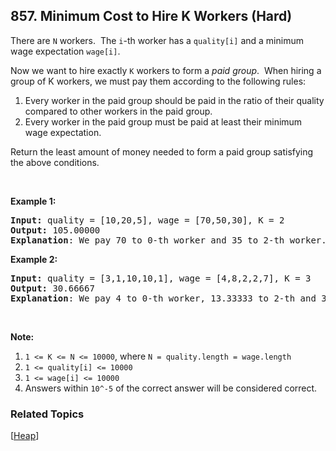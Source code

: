 <!--|This file generated by command(leetcode description); DO NOT EDIT.    |-->
<!--+----------------------------------------------------------------------+-->
<!--|@author    Openset <openset.wang@gmail.com>                           |-->
<!--|@link      https://github.com/openset                                 |-->
<!--|@home      https://github.com/openset/leetcode                        |-->
<!--+----------------------------------------------------------------------+-->

## 857. Minimum Cost to Hire K Workers (Hard)

<p>There are <code>N</code> workers.&nbsp; The <code>i</code>-th worker has a <code>quality[i]</code> and a minimum wage expectation <code>wage[i]</code>.</p>

<p>Now we want to hire exactly <code>K</code>&nbsp;workers to form a <em>paid group</em>.&nbsp; When hiring a group of K workers, we must pay them according to the following rules:</p>

<ol>
	<li>Every worker in the paid group should be paid in the ratio of their quality compared to other workers in the paid group.</li>
	<li>Every worker in the paid group must be paid at least their minimum wage expectation.</li>
</ol>

<p>Return the least amount of money needed to form a paid group satisfying the above conditions.</p>

<p>&nbsp;</p>

<ol>
</ol>

<div>
<p><strong>Example 1:</strong></p>

<pre>
<strong>Input: </strong>quality = <span id="example-input-1-1">[10,20,5]</span>, wage = <span id="example-input-1-2">[70,50,30]</span>, K = <span id="example-input-1-3">2</span>
<strong>Output: </strong><span id="example-output-1">105.00000
<strong>Explanation</strong>: </span><span>We pay 70 to 0-th worker and 35 to 2-th worker.</span>
</pre>

<div>
<p><strong>Example 2:</strong></p>

<pre>
<strong>Input: </strong>quality = <span id="example-input-2-1">[3,1,10,10,1]</span>, wage = <span id="example-input-2-2">[4,8,2,2,7]</span>, K = <span id="example-input-2-3">3</span>
<strong>Output: </strong><span id="example-output-2">30.66667
<strong>Explanation</strong>: </span><span>We pay 4 to 0-th worker, 13.33333 to 2-th and 3-th workers seperately.</span> 
</pre>

<p>&nbsp;</p>

<p><strong>Note:</strong></p>

<ol>
	<li><code>1 &lt;= K &lt;= N &lt;= 10000</code>, where <code>N = quality.length = wage.length</code></li>
	<li><code>1 &lt;= quality[i] &lt;= 10000</code></li>
	<li><code>1 &lt;= wage[i] &lt;= 10000</code></li>
	<li>Answers within <code>10^-5</code> of the correct answer will be considered correct.</li>
</ol>
</div>
</div>


### Related Topics
[[Heap](https://github.com/openset/leetcode/tree/master/tag/heap/README.md)]
